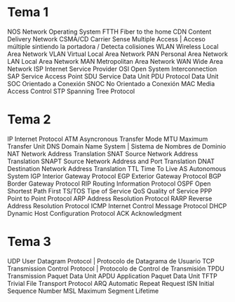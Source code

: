 # Tema 1
NOS         Network Operating System
FTTH        Fiber to the home
CDN         Content Delivery Network
CSMA/CD     Carrier Sense Multiple Access | Acceso múltiple sintiendo la portadora / Detecta colisiones
WLAN        Wireless Local Area Network
VLAN        Virtual Local Area Network
PAN         Personal Area Network
LAN         Local Area Network
MAN         Metropolitan Area Network
WAN         Wide Area Network
ISP         Internet Service Provider
OSI         Open System Interconnection
SAP         Service Access Point
SDU         Service Data Unit
PDU         Protocol Data Unit
SOC         Orientado a Conexión
SNOC        No Orientado a Conexión
MAC         Media Access Control
STP         Spanning Tree Protocol

# Tema 2
IP          Internet Protocol
ATM         Asyncronous Transfer Mode
MTU         Maximum Transfer Unit
DNS         Domain Name System | Sistema de Nombres de Dominio
NAT         Network Address Translation
SNAT        Source Network Address Translation
SNAPT       Source Network Address and Port Translation
DNAT        Destination Network Address Translation
TTL         Time To Live
AS          Autonomous System
IGP         Interior Gateway Protocol
EGP         Exterior Gateway Protocol
BGP         Border Gateway Protocol
RIP         Routing Information Protocol
OSPF        Open Shortest Path First
TS/TOS      Tipe of Service
QoS         Quality of Service
PPP         Point to Point Protocol
ARP         Address Resolution Protocol
RARP        Reverse Address Resolution Protocol
ICMP        Internet Control Message Protocol
DHCP        Dynamic Host Configuration Protocol
ACK         Acknowledgment

# Tema 3
UDP         User Datagram Protocol | Protocolo de Datagrama de Usuario
TCP         Transmission Control Protocol | Protocolo de Control de Transmisión
TPDU        Transmission Paquet Data Unit
APDU        Application Paquet Data Unit
TFTP        Trivial File Transport Protocol
ARQ         Automatic Repeat Request
ISN         Initial Sequence Number
MSL         Maximum Segment Lifetime
